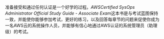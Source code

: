 准备接受和通过任何认证是一个好学的过程。*AWSCertified SysOps Administrator Official Study Guide - Associate Exam*这本书是与考试蓝图保持一致，并能使你能够参加考试，更好的练习，以及回答每章节的问题来促使你成为一名AWS云的系统操作人员，并能够有信心地通过AWS认证的系统管理员（助理级）的考试。
